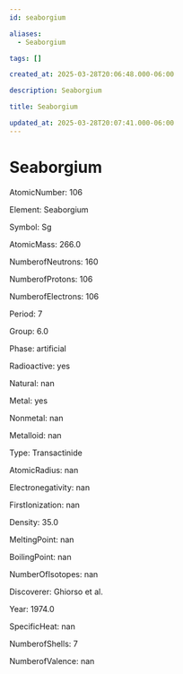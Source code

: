 ```yaml
---
id: seaborgium

aliases:
  - Seaborgium

tags: []

created_at: 2025-03-28T20:06:48.000-06:00

description: Seaborgium

title: Seaborgium

updated_at: 2025-03-28T20:07:41.000-06:00
---
```


# Seaborgium

AtomicNumber: 106

Element: Seaborgium

Symbol: Sg

AtomicMass: 266.0

NumberofNeutrons: 160

NumberofProtons: 106

NumberofElectrons: 106

Period: 7

Group: 6.0

Phase: artificial

Radioactive: yes

Natural: nan

Metal: yes

Nonmetal: nan

Metalloid: nan

Type: Transactinide

AtomicRadius: nan

Electronegativity: nan

FirstIonization: nan

Density: 35.0

MeltingPoint: nan

BoilingPoint: nan

NumberOfIsotopes: nan

Discoverer: Ghiorso et al.

Year: 1974.0

SpecificHeat: nan

NumberofShells: 7

NumberofValence: nan
